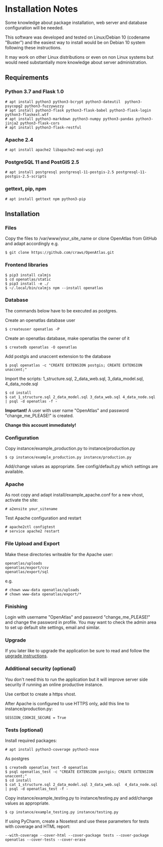 # Installation Notes

Some knowledge about package installation, web server and database configuration will be needed.

This software was developed and tested on Linux/Debian 10 (codename "Buster") and the easiest way to
install would be on Debian 10 system following these instructions.

It may work on other Linux distributions or even on non Linux systems but would need substantially
more knowledge about server administration.

## Requirements

### Python 3.7 and Flask 1.0

    # apt install python3 python3-bcrypt python3-dateutil  python3-psycopg2 python3-fuzzywuzzy
    # apt install python3-flask python3-flask-babel python3-flask-login python3-flaskext.wtf
    # apt install python3-markdown python3-numpy python3-pandas python3-jinja2 python3-flask-cors
    # apt install python3-flask-restful

### Apache 2.4

    # apt install apache2 libapache2-mod-wsgi-py3

### PostgreSQL 11 and PostGIS 2.5

    # apt install postgresql postgresql-11-postgis-2.5 postgresql-11-postgis-2.5-scripts

### gettext, pip, npm

    # apt install gettext npm python3-pip

## Installation

### Files

Copy the files to /var/www/your_site_name or clone OpenAtlas from GitHub and adapt accordingly e.g.

    $ git clone https://github.com/craws/OpenAtlas.git

### Frontend libraries

    $ pip3 install calmjs
    $ cd openatlas/static
    $ pip3 install -e ./
    $ ~/.local/bin/calmjs npm --install openatlas

### Database

The commands below have to be executed as postgres.

Create an openatlas database user

    $ createuser openatlas -P

Create an openatlas database, make openatlas the owner of it

    $ createdb openatlas -O openatlas

Add postgis and unaccent extension to the database

    $ psql openatlas -c "CREATE EXTENSION postgis; CREATE EXTENSION unaccent;"

Import the scripts: 1_structure.sql,  2_data_web.sql,  3_data_model.sql, 4_data_node.sql

    $ cd install
    $ cat 1_structure.sql 2_data_model.sql 3_data_web.sql 4_data_node.sql | psql -d openatlas -f -

**Important!** A user with user name "OpenAtlas" and password "change_me_PLEASE!" is created.

**Change this account immediately!**

### Configuration

Copy instance/example_production.py to instance/production.py

    $ cp instance/example_production.py instance/production.py

Add/change values as appropriate. See config/default.py which settings are available.

### Apache

As root copy and adapt install/example_apache.conf for a new vhost, activate the site:

    # a2ensite your_sitename

Test Apache configuration and restart

    # apache2ctl configtest
    # service apache2 restart

### File Upload and Export

Make these directories writeable for the Apache user:

    openatlas/uploads
    openatlas/export/csv
    openatlas/export/sql

e.g.

    # chown www-data openatlas/uploads
    # chown www-data openatlas/export/*

### Finishing

Login with username "OpenAtlas" and password "change_me_PLEASE!" and change the password in profile.
You may want to check the admin area to set up default site settings, email and similar.

### Upgrade

If you later like to upgrade the application be sure to read and follow the [upgrade instructions](install/upgrade/upgrade.md).

### Additional security (optional)

You don't need this to run the application but it will improve server side security if running an online productive instance.

Use certbot to create a https vhost.

After Apache is configured to use HTTPS only, add this line to instance/production.py:

    SESSION_COOKIE_SECURE = True

### Tests (optional)

Install required packages:

    # apt install python3-coverage python3-nose

As postgres

    $ createdb openatlas_test -O openatlas
    $ psql openatlas_test -c "CREATE EXTENSION postgis; CREATE EXTENSION unaccent;"
    $ cd install
    $ cat 1_structure.sql 2_data_model.sql 3_data_web.sql  4_data_node.sql | psql -d openatlas_test -f -

Copy instance/example_testing.py to instance/testing.py and add/change values as appropriate.

    $ cp instance/example_testing.py instance/testing.py

If using PyCharm, create a Nosetest and use these parameters for tests with coverage and HTML report:

    --with-coverage --cover-html --cover-package tests --cover-package openatlas --cover-tests --cover-erase
